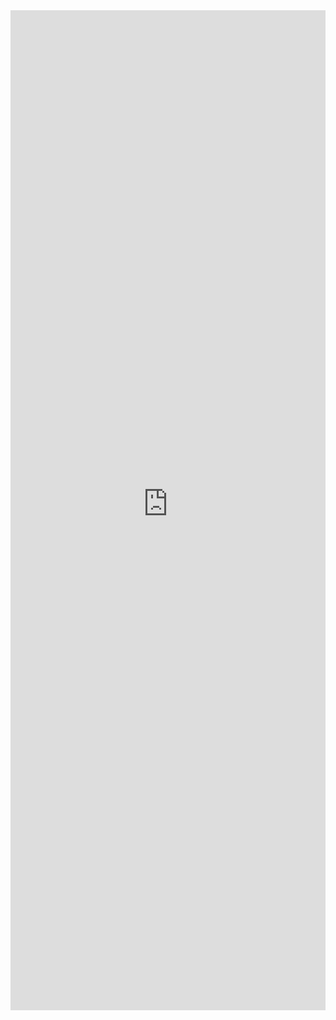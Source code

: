<iframe 
    title='DetailsList Custom Footer Example'
    src='https://fabricweb.z5.web.core.windows.net/pr-deploy-site/refs/heads/master/fabric-website-resources/dist/index.html#/examples/detailslist/customfooter?docsExample=true'
    frameborder='no'
    height='1600'
    style='width: 100%;'
>